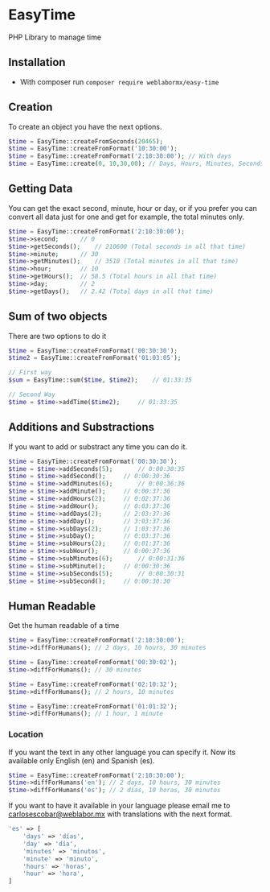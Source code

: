 # EasyTime
PHP Library to manage time

## Installation
- With composer run `composer require weblabormx/easy-time` 

## Creation
To create an object you have the next options.
```php
$time = EasyTime::createFromSeconds(20465);
$time = EasyTime::createFromFormat('10:30:00');
$time = EasyTime::createFromFormat('2:10:30:00'); // With days
$time = EasyTime::create(0, 10,30,00); // Days, Hours, Minutes, Seconds
```

## Getting Data
You can get the exact second, minute, hour or day, or if you prefer you can convert all data just for one and get for example, the total minutes only.
```php
$time = EasyTime::createFromFormat('2:10:30:00');
$time->second; 		// 0
$time->getSeconds(); 	// 210600 (Total seconds in all that time)
$time->minute; 		// 30
$time->getMinutes(); 	// 3510 (Total minutes in all that time)
$time->hour; 		// 10
$time->getHours(); 	// 58.5 (Total hours in all that time)
$time->day; 		// 2
$time->getDays(); 	// 2.42 (Total days in all that time)
```

## Sum of two objects
There are two options to do it
```php
$time = EasyTime::createFromFormat('00:30:30');
$time2 = EasyTime::createFromFormat('01:03:05');

// First way
$sum = EasyTime::sum($time, $time2);	// 01:33:35

// Second Way
$time = $time->addTime($time2); 	// 01:33:35
```

## Additions and Substractions
If you want to add or substract any time you can do it.
```php
$time = EasyTime::createFromFormat('00:30:30');
$time = $time->addSeconds(5);		// 0:00:30:35
$time = $time->addSecond();		// 0:00:30:36
$time = $time->addMinutes(6);		// 0:00:36:36
$time = $time->addMinute();		// 0:00:37:36
$time = $time->addHours(2);		// 0:02:37:36
$time = $time->addHour(); 		// 0:03:37:36
$time = $time->addDays(2);		// 2:03:37:36
$time = $time->addDay();		// 3:03:37:36
$time = $time->subDays(2);		// 1:03:37:36
$time = $time->subDay();		// 0:03:37:36
$time = $time->subHours(2);		// 0:01:37:36
$time = $time->subHour();		// 0:00:37:36
$time = $time->subMinutes(6);		// 0:00:31:36
$time = $time->subMinute();		// 0:00:30:36
$time = $time->subSeconds(5);		// 0:00:30:31
$time = $time->subSecond();		// 0:00:30:30
```

## Human Readable
Get the human readable of a time
```php
$time = EasyTime::createFromFormat('2:10:30:00');
$time->diffForHumans(); // 2 days, 10 hours, 30 minutes

$time = EasyTime::createFromFormat('00:30:02');
$time->diffForHumans(); // 30 minutes

$time = EasyTime::createFromFormat('02:10:32');
$time->diffForHumans(); // 2 hours, 10 minutes

$time = EasyTime::createFromFormat('01:01:32');
$time->diffForHumans(); // 1 hour, 1 minute
```

### Location
If you want the text in any other language you can specify it. Now its available only English (en) and Spanish (es).
```php
$time = EasyTime::createFromFormat('2:10:30:00');
$time->diffForHumans('en'); // 2 days, 10 hours, 30 minutes
$time->diffForHumans('es'); // 2 días, 10 horas, 30 minutos
```
If you want to have it available in your language please email me to carlosescobar@weblabor.mx with translations with the next format.
```php
'es' => [
    'days' => 'días',
    'day' => 'día',
    'minutes' => 'minutos',
    'minute' => 'minuto',
    'hours' => 'horas',
    'hour' => 'hora',
]
```